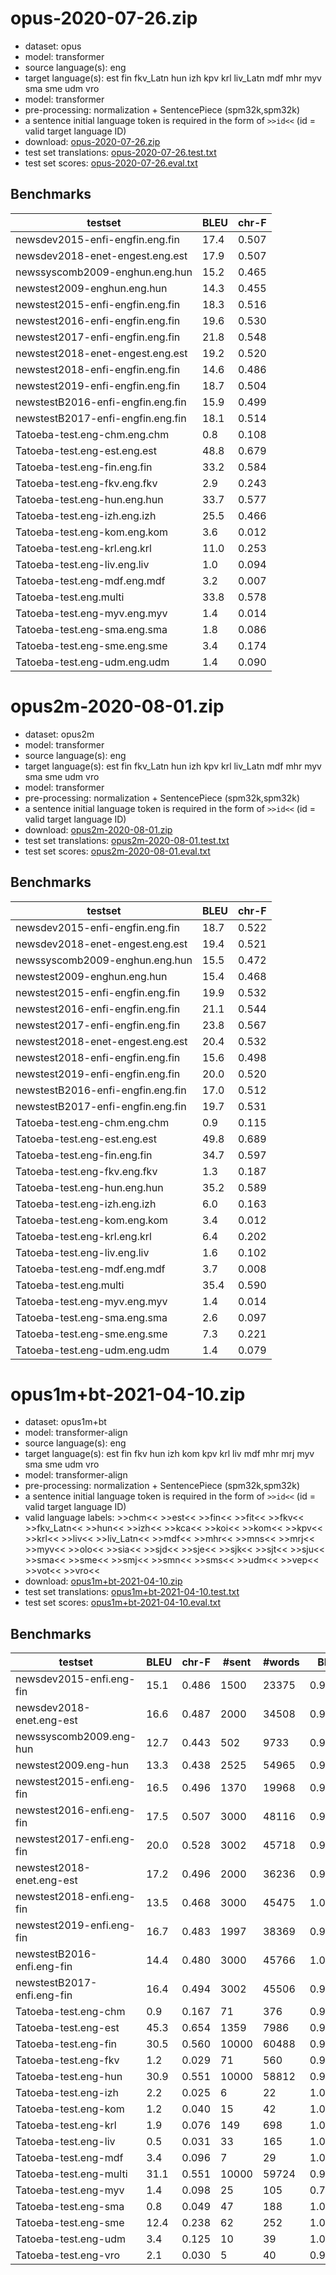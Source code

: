 # opus-2020-07-26.zip

* dataset: opus
* model: transformer
* source language(s): eng
* target language(s): est fin fkv_Latn hun izh kpv krl liv_Latn mdf mhr myv sma sme udm vro
* model: transformer
* pre-processing: normalization + SentencePiece (spm32k,spm32k)
* a sentence initial language token is required in the form of `>>id<<` (id = valid target language ID)
* download: [opus-2020-07-26.zip](https://object.pouta.csc.fi/Tatoeba-MT-models/eng-fiu/opus-2020-07-26.zip)
* test set translations: [opus-2020-07-26.test.txt](https://object.pouta.csc.fi/Tatoeba-MT-models/eng-fiu/opus-2020-07-26.test.txt)
* test set scores: [opus-2020-07-26.eval.txt](https://object.pouta.csc.fi/Tatoeba-MT-models/eng-fiu/opus-2020-07-26.eval.txt)

## Benchmarks

| testset               | BLEU  | chr-F |
|-----------------------|-------|-------|
| newsdev2015-enfi-engfin.eng.fin 	| 17.4 	| 0.507 |
| newsdev2018-enet-engest.eng.est 	| 17.9 	| 0.507 |
| newssyscomb2009-enghun.eng.hun 	| 15.2 	| 0.465 |
| newstest2009-enghun.eng.hun 	| 14.3 	| 0.455 |
| newstest2015-enfi-engfin.eng.fin 	| 18.3 	| 0.516 |
| newstest2016-enfi-engfin.eng.fin 	| 19.6 	| 0.530 |
| newstest2017-enfi-engfin.eng.fin 	| 21.8 	| 0.548 |
| newstest2018-enet-engest.eng.est 	| 19.2 	| 0.520 |
| newstest2018-enfi-engfin.eng.fin 	| 14.6 	| 0.486 |
| newstest2019-enfi-engfin.eng.fin 	| 18.7 	| 0.504 |
| newstestB2016-enfi-engfin.eng.fin 	| 15.9 	| 0.499 |
| newstestB2017-enfi-engfin.eng.fin 	| 18.1 	| 0.514 |
| Tatoeba-test.eng-chm.eng.chm 	| 0.8 	| 0.108 |
| Tatoeba-test.eng-est.eng.est 	| 48.8 	| 0.679 |
| Tatoeba-test.eng-fin.eng.fin 	| 33.2 	| 0.584 |
| Tatoeba-test.eng-fkv.eng.fkv 	| 2.9 	| 0.243 |
| Tatoeba-test.eng-hun.eng.hun 	| 33.7 	| 0.577 |
| Tatoeba-test.eng-izh.eng.izh 	| 25.5 	| 0.466 |
| Tatoeba-test.eng-kom.eng.kom 	| 3.6 	| 0.012 |
| Tatoeba-test.eng-krl.eng.krl 	| 11.0 	| 0.253 |
| Tatoeba-test.eng-liv.eng.liv 	| 1.0 	| 0.094 |
| Tatoeba-test.eng-mdf.eng.mdf 	| 3.2 	| 0.007 |
| Tatoeba-test.eng.multi 	| 33.8 	| 0.578 |
| Tatoeba-test.eng-myv.eng.myv 	| 1.4 	| 0.014 |
| Tatoeba-test.eng-sma.eng.sma 	| 1.8 	| 0.086 |
| Tatoeba-test.eng-sme.eng.sme 	| 3.4 	| 0.174 |
| Tatoeba-test.eng-udm.eng.udm 	| 1.4 	| 0.090 |


# opus2m-2020-08-01.zip

* dataset: opus2m
* model: transformer
* source language(s): eng
* target language(s): est fin fkv_Latn hun izh kpv krl liv_Latn mdf mhr myv sma sme udm vro
* model: transformer
* pre-processing: normalization + SentencePiece (spm32k,spm32k)
* a sentence initial language token is required in the form of `>>id<<` (id = valid target language ID)
* download: [opus2m-2020-08-01.zip](https://object.pouta.csc.fi/Tatoeba-MT-models/eng-fiu/opus2m-2020-08-01.zip)
* test set translations: [opus2m-2020-08-01.test.txt](https://object.pouta.csc.fi/Tatoeba-MT-models/eng-fiu/opus2m-2020-08-01.test.txt)
* test set scores: [opus2m-2020-08-01.eval.txt](https://object.pouta.csc.fi/Tatoeba-MT-models/eng-fiu/opus2m-2020-08-01.eval.txt)

## Benchmarks

| testset               | BLEU  | chr-F |
|-----------------------|-------|-------|
| newsdev2015-enfi-engfin.eng.fin 	| 18.7 	| 0.522 |
| newsdev2018-enet-engest.eng.est 	| 19.4 	| 0.521 |
| newssyscomb2009-enghun.eng.hun 	| 15.5 	| 0.472 |
| newstest2009-enghun.eng.hun 	| 15.4 	| 0.468 |
| newstest2015-enfi-engfin.eng.fin 	| 19.9 	| 0.532 |
| newstest2016-enfi-engfin.eng.fin 	| 21.1 	| 0.544 |
| newstest2017-enfi-engfin.eng.fin 	| 23.8 	| 0.567 |
| newstest2018-enet-engest.eng.est 	| 20.4 	| 0.532 |
| newstest2018-enfi-engfin.eng.fin 	| 15.6 	| 0.498 |
| newstest2019-enfi-engfin.eng.fin 	| 20.0 	| 0.520 |
| newstestB2016-enfi-engfin.eng.fin 	| 17.0 	| 0.512 |
| newstestB2017-enfi-engfin.eng.fin 	| 19.7 	| 0.531 |
| Tatoeba-test.eng-chm.eng.chm 	| 0.9 	| 0.115 |
| Tatoeba-test.eng-est.eng.est 	| 49.8 	| 0.689 |
| Tatoeba-test.eng-fin.eng.fin 	| 34.7 	| 0.597 |
| Tatoeba-test.eng-fkv.eng.fkv 	| 1.3 	| 0.187 |
| Tatoeba-test.eng-hun.eng.hun 	| 35.2 	| 0.589 |
| Tatoeba-test.eng-izh.eng.izh 	| 6.0 	| 0.163 |
| Tatoeba-test.eng-kom.eng.kom 	| 3.4 	| 0.012 |
| Tatoeba-test.eng-krl.eng.krl 	| 6.4 	| 0.202 |
| Tatoeba-test.eng-liv.eng.liv 	| 1.6 	| 0.102 |
| Tatoeba-test.eng-mdf.eng.mdf 	| 3.7 	| 0.008 |
| Tatoeba-test.eng.multi 	| 35.4 	| 0.590 |
| Tatoeba-test.eng-myv.eng.myv 	| 1.4 	| 0.014 |
| Tatoeba-test.eng-sma.eng.sma 	| 2.6 	| 0.097 |
| Tatoeba-test.eng-sme.eng.sme 	| 7.3 	| 0.221 |
| Tatoeba-test.eng-udm.eng.udm 	| 1.4 	| 0.079 |


# opus1m+bt-2021-04-10.zip

* dataset: opus1m+bt
* model: transformer-align
* source language(s): eng
* target language(s): est fin fkv hun izh kom kpv krl liv mdf mhr mrj myv sma sme udm vro
* model: transformer-align
* pre-processing: normalization + SentencePiece (spm32k,spm32k)
* a sentence initial language token is required in the form of `>>id<<` (id = valid target language ID)
* valid language labels: >>chm<< >>est<< >>fin<< >>fit<< >>fkv<< >>fkv_Latn<< >>hun<< >>izh<< >>kca<< >>koi<< >>kom<< >>kpv<< >>krl<< >>liv<< >>liv_Latn<< >>mdf<< >>mhr<< >>mns<< >>mrj<< >>myv<< >>olo<< >>sia<< >>sjd<< >>sje<< >>sjk<< >>sjt<< >>sju<< >>sma<< >>sme<< >>smj<< >>smn<< >>sms<< >>udm<< >>vep<< >>vot<< >>vro<<
* download: [opus1m+bt-2021-04-10.zip](https://object.pouta.csc.fi/Tatoeba-MT-models/eng-fiu/opus1m+bt-2021-04-10.zip)
* test set translations: [opus1m+bt-2021-04-10.test.txt](https://object.pouta.csc.fi/Tatoeba-MT-models/eng-fiu/opus1m+bt-2021-04-10.test.txt)
* test set scores: [opus1m+bt-2021-04-10.eval.txt](https://object.pouta.csc.fi/Tatoeba-MT-models/eng-fiu/opus1m+bt-2021-04-10.eval.txt)

## Benchmarks

| testset | BLEU  | chr-F | #sent | #words | BP |
|---------|-------|-------|-------|--------|----|
| newsdev2015-enfi.eng-fin 	| 15.1 	| 0.486 	| 1500 	| 23375 	| 0.995 |
| newsdev2018-enet.eng-est 	| 16.6 	| 0.487 	| 2000 	| 34508 	| 0.988 |
| newssyscomb2009.eng-hun 	| 12.7 	| 0.443 	| 502 	| 9733 	| 0.990 |
| newstest2009.eng-hun 	| 13.3 	| 0.438 	| 2525 	| 54965 	| 0.983 |
| newstest2015-enfi.eng-fin 	| 16.5 	| 0.496 	| 1370 	| 19968 	| 0.995 |
| newstest2016-enfi.eng-fin 	| 17.5 	| 0.507 	| 3000 	| 48116 	| 0.962 |
| newstest2017-enfi.eng-fin 	| 20.0 	| 0.528 	| 3002 	| 45718 	| 0.973 |
| newstest2018-enet.eng-est 	| 17.2 	| 0.496 	| 2000 	| 36236 	| 0.978 |
| newstest2018-enfi.eng-fin 	| 13.5 	| 0.468 	| 3000 	| 45475 	| 1.000 |
| newstest2019-enfi.eng-fin 	| 16.7 	| 0.483 	| 1997 	| 38369 	| 0.929 |
| newstestB2016-enfi.eng-fin 	| 14.4 	| 0.480 	| 3000 	| 45766 	| 1.000 |
| newstestB2017-enfi.eng-fin 	| 16.4 	| 0.494 	| 3002 	| 45506 	| 0.977 |
| Tatoeba-test.eng-chm 	| 0.9 	| 0.167 	| 71 	| 376 	| 0.905 |
| Tatoeba-test.eng-est 	| 45.3 	| 0.654 	| 1359 	| 7986 	| 0.967 |
| Tatoeba-test.eng-fin 	| 30.5 	| 0.560 	| 10000 	| 60488 	| 0.924 |
| Tatoeba-test.eng-fkv 	| 1.2 	| 0.029 	| 71 	| 560 	| 0.945 |
| Tatoeba-test.eng-hun 	| 30.9 	| 0.551 	| 10000 	| 58812 	| 0.959 |
| Tatoeba-test.eng-izh 	| 2.2 	| 0.025 	| 6 	| 22 	| 1.000 |
| Tatoeba-test.eng-kom 	| 1.2 	| 0.040 	| 15 	| 42 	| 1.000 |
| Tatoeba-test.eng-krl 	| 1.9 	| 0.076 	| 149 	| 698 	| 1.000 |
| Tatoeba-test.eng-liv 	| 0.5 	| 0.031 	| 33 	| 165 	| 1.000 |
| Tatoeba-test.eng-mdf 	| 3.4 	| 0.096 	| 7 	| 29 	| 1.000 |
| Tatoeba-test.eng-multi 	| 31.1 	| 0.551 	| 10000 	| 59724 	| 0.947 |
| Tatoeba-test.eng-myv 	| 1.4 	| 0.098 	| 25 	| 105 	| 0.767 |
| Tatoeba-test.eng-sma 	| 0.8 	| 0.049 	| 47 	| 188 	| 1.000 |
| Tatoeba-test.eng-sme 	| 12.4 	| 0.238 	| 62 	| 252 	| 1.000 |
| Tatoeba-test.eng-udm 	| 3.4 	| 0.125 	| 10 	| 39 	| 1.000 |
| Tatoeba-test.eng-vro 	| 2.1 	| 0.030 	| 5 	| 40 	| 0.922 |

